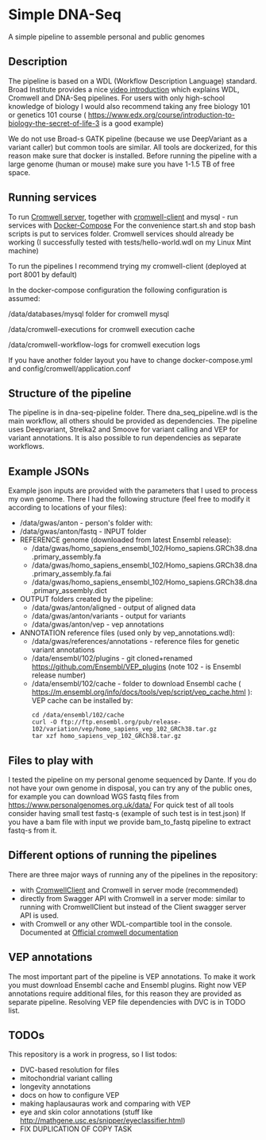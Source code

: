 Simple DNA-Seq
==============
A simple pipeline to assemble personal and public genomes

Description
-----------

The pipeline is based on a WDL (Workflow Description Language) standard.
Broad Institute provides a nice [video introduction](https://www.youtube.com/watch?v=aTAQ2eA_iOc&feature=youtu.be&fbclid=IwAR0r2YeeJMEh2XFmat6OIEmbmGWXEvye3UYplvSheYFl7mJ1ijR65G0awLc) which explains WDL, Cromwell and DNA-Seq pipelines. 
For users with only high-school knowledge of biology I would also recommend taking any free biology 101 or genetics 101 course ( https://www.edx.org/course/introduction-to-biology-the-secret-of-life-3 is a good example)

We do not use Broad-s GATK pipeline (because we use DeepVariant as a variant caller) but common tools are similar. 
All tools are dockerized, for this reason make sure that docker is installed. 
Before running the pipeline with a large genome (human or mouse) make sure you have 1-1.5 TB of free space. 

Running services
----------------

To run [Cromwell server](https://cromwell.readthedocs.io/en/stable/), together with [cromwell-client](https://github.com/antonkulaga/cromwell-client) and mysql - run services with [Docker-Compose](https://docs.docker.com/compose/install/) 
For the convenience start.sh and stop bash scripts is put to services folder.
Cromwell services should already be working (I successfully tested with tests/hello-world.wdl on my Linux Mint machine)

To run the pipelines I recommend trying my cromwell-client (deployed at port 8001 by default)

In the docker-compose configuration the following configuration is assumed:
  
/data/databases/mysql folder for cromwell mysql

/data/cromwell-executions for cromwell execution cache

/data/cromwell-workflow-logs for cromwell execution logs

If you have another folder layout you have to change docker-compose.yml and config/cromwell/application.conf


Structure of the pipeline
-------------------------

The pipeline is in dna-seq-pipeline folder. 
There dna_seq_pipeline.wdl is the main workflow, all others should be provided as dependencies.
The pipeline uses Deepvariant, Strelka2 and Smoove for variant calling and VEP for variant annotations.
It is also possible to run dependencies as separate workflows.

Example JSONs
------------
Example json inputs are provided with the parameters that I used to process my own genome.
There I had the following structure (feel free to modify it according to locations of your files):
* /data/gwas/anton - person's folder with:
* /data/gwas/anton/fastq - INPUT folder
* REFERENCE genome (downloaded from latest Ensembl release):
    * /data/gwas/homo_sapiens_ensembl_102/Homo_sapiens.GRCh38.dna.primary_assembly.fa
    * /data/gwas/homo_sapiens_ensembl_102/Homo_sapiens.GRCh38.dna.primary_assembly.fa.fai
    * /data/gwas/homo_sapiens_ensembl_102/Homo_sapiens.GRCh38.dna.primary_assembly.dict
* OUTPUT folders created by the pipeline: 
    * /data/gwas/anton/aligned - output of aligned data
    * /data/gwas/anton/variants - output for variants
    * /data/gwas/anton/vep - vep annotations
* ANNOTATION reference files (used only by vep_annotations.wdl):
    * /data/gwas/references/annotations - reference files for genetic variant annotations
    * /data/ensembl/102/plugins - git cloned+renamed https://github.com/Ensembl/VEP_plugins (note 102 - is Ensembl release number)
    * /data/ensembl/102/cache - folder to download Ensembl cache ( https://m.ensembl.org/info/docs/tools/vep/script/vep_cache.html ):
        VEP cache can be installed by:
        ```
        cd /data/ensembl/102/cache
        curl -O ftp://ftp.ensembl.org/pub/release-102/variation/vep/homo_sapiens_vep_102_GRCh38.tar.gz
        tar xzf homo_sapiens_vep_102_GRCh38.tar.gz
        ```


Files to play with
-------------

I tested the pipeline on my personal genome sequenced by Dante. 
If you do not have your own genome in disposal, you can try any of the public ones, for example you can download WGS fastq files from https://www.personalgenomes.org.uk/data/
For quick test of all tools consider having small test fastq-s (example of such test is in test.json)
If you have a bam file with input we provide bam_to_fastq pipeline to extract fastq-s from it.


Different options of running the pipelines
-----------------

There are three major ways of running any of the pipelines in the repository:
* with [CromwellClient](https://github.com/antonkulaga/cromwell-client) and Cromwell in server mode (recommended)
* directly from Swagger API with Cromwell in a server mode: similar to running with CromwellClient but instead of the Client swagger server API is used.
* with Cromwell or any other WDL-compartible tool in the console. Documented at [Official cromwell documentation](https://cromwell.readthedocs.io/en/stable/tutorials/FiveMinuteIntro/#step-3-running-the-workflow)

VEP annotations
---------------

The most important part of the pipeline is VEP annotations.
To make it work you must download Ensembl cache and Ensembl plugins.
Right now VEP annotations require additional files, for this reason they are provided as separate pipeline.
Resolving VEP file dependencies with DVC is in TODO list.

TODOs
-----

This repository is a work in progress, so I list todos:
* DVC-based resolution for files
* mitochondrial variant calling
* longevity annotations
* docs on how to configure VEP
* making haplausauras work and comparing with VEP
* eye and skin color annotations (stuff like http://mathgene.usc.es/snipper/eyeclassifier.html)
* FIX DUPLICATION OF COPY TASK
